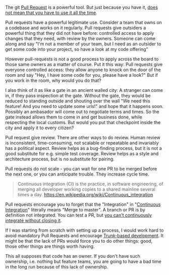 The git [Pull Request](https://help.github.com/articles/using-pull-requests/) is a powerful tool. But just because you have it, [does not mean that you have to use it all the time](https://en.wikipedia.org/wiki/Law_of_the_instrument). 

Pull requests have a powerful legitimate use. Consider a team that owns on a codebase and works on it regularly. 
Pull requests give outsiders a powerful thing that they did not have before: controlled access to apply changes that they need, with review by the owners.
 Someone can come along and say "I'm not a member of your team, but I need as an outsider to get some code into your project, so have a look at my code offering"

However pull-requests is not a good process to apply across the board to those same owners as a matter of course. 
Put it this way: Pull requests give everyone controlled access: they allow anyone to knock on the door of the room and say "Hey, I have some code for you, please have a look?" But if you work in the room, why would you do that?

I also think of it as like a gate in an ancient walled city: A stranger can come in, if they pass inspection at the gate.  Without the gate, they would be reduced to standing outside and shouting over the wall "We need this feature! And you need to update some urls!" and hope that it happens soon. 
Possibly an ambasador will come out to negotiate terms and times. So the gate instead allows them to come in and get business done, while respecting the local customs. 
But would you put that checkpoint inside the city and apply it to every citizen?

Pull request give review. There are other ways to do review. Human review is inconsistent, time-consuming, not scalable or repeatable and invariably has a political aspect. 
Review helps as a bug-finding process, but it is not a good substitute for e.g. simple test coverage. Review helps as a style and architecture process, but is no substitute for pairing.

Pull requests do not scale - you can wait for one PR to be merged before the next one, or you can anticipate trouble. They increase cycle time.

> Continuous integration (CI) is the practice, in software engineering, of merging all developer working copies to a shared mainline several times a day. https://en.wikipedia.org/wiki/Continuous_integration 

Pull requests encourage you to forget that the "Integration" in "[Continuous Integration](https://en.wikipedia.org/wiki/Continuous_integration)" literally means "Merge to master". A branch or PR is by definition not integrated.  You can test a PR, but [you can't continuously integrate without closing it](https://www.infoq.com/news/2015/10/branching-continuous-integration).

If I was starting from scratch with setting up a process, I would work hard to avoid mandatory Pull Requests and encourage [Trunk-based development](https://dzone.com/articles/organisation-pattern-trunk-based-development). It might be that the lack of PRs would force you to do other things: good, those other things are things worth having. 

This all supposes that code has an owner. If you don't have such ownership, i.e. nothing but feature teams, you are going to have a bad time in the long run because of this lack of ownership.


